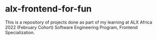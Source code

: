 # alx-frontend-for-fun
This is a repository of projects done as part of my learning at ALX Africa 2022 (February Cohort) Software Engineering Program, Frontend Specialization.
